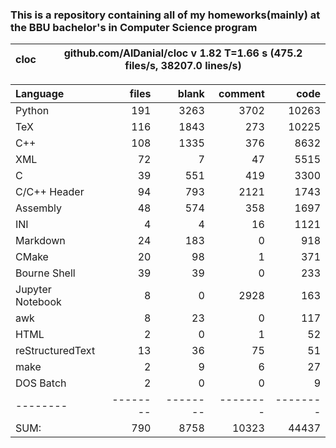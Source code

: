 ### This is a repository containing all of my homeworks(mainly) at the BBU bachelor's in Computer Science program


cloc|github.com/AlDanial/cloc v 1.82  T=1.66 s (475.2 files/s, 38207.0 lines/s)
--- | ---

Language|files|blank|comment|code
:-------|-------:|-------:|-------:|-------:
Python|191|3263|3702|10263
TeX|116|1843|273|10225
C++|108|1335|376|8632
XML|72|7|47|5515
C|39|551|419|3300
C/C++ Header|94|793|2121|1743
Assembly|48|574|358|1697
INI|4|4|16|1121
Markdown|24|183|0|918
CMake|20|98|1|371
Bourne Shell|39|39|0|233
Jupyter Notebook|8|0|2928|163
awk|8|23|0|117
HTML|2|0|1|52
reStructuredText|13|36|75|51
make|2|9|6|27
DOS Batch|2|0|0|9
--------|--------|--------|--------|--------
SUM:|790|8758|10323|44437

